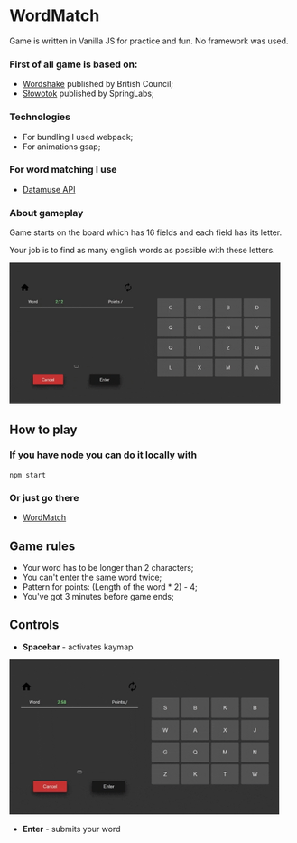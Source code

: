 # WordMatch


Game is written in Vanilla JS for practice and fun. No framework was used.

### First of all game is based on:
-  [Wordshake](https://learnenglish.britishcouncil.org/general-english/games/wordshake) published by British Council;
-  [Słowotok](https://play.google.com/store/apps/details?id=pl.slowotok.app&hl=en) published by SpringLabs;

### Technologies
- For bundling I used webpack;
- For animations gsap;

### For word matching I use

-  [Datamuse API](https://www.datamuse.com/api/)

### About gameplay

Game starts on the board which has 16 fields and each field has its letter.

Your job is to find as many english words as possible with these letters.

![keymap](./assets/enterword.gif)

## How to play

### If you have node you can do it locally with

```
npm start
```

### Or just go there

-  [WordMatch](https://glazinski.github.io/word-match/)

## Game rules

-  Your word has to be longer than 2 characters;
-  You can't enter the same word twice;
-  Pattern for points: (Length of the word \* 2) - 4;
-  You've got 3 minutes before game ends;

## Controls

-  **Spacebar** - activates kaymap

![keymap](./assets/keymap.gif)

-  **Enter** - submits your word
